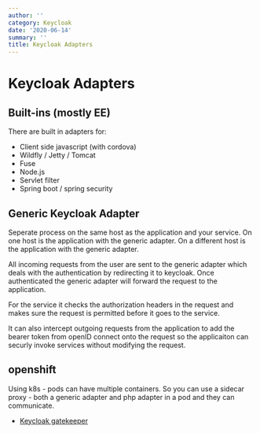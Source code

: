 ```yaml
---
author: ''
category: Keycloak
date: '2020-06-14'
summary: ''
title: Keycloak Adapters
---
```

# Keycloak Adapters

## Built-ins (mostly EE)

There are built in adapters for:

* Client side javascript (with cordova)
* Wildfly / Jetty / Tomcat
* Fuse
* Node.js
* Servlet filter
* Spring boot / spring security

## Generic Keycloak Adapter

Seperate process on the same host as the application and your service.
On one host is the application with the generic adapter.
On a different host is the application with the generic adapter.

All incoming requests from the user are sent to the generic adapter which deals with the authentication by redirecting it to keycloak.
Once authenticated the generic adapter will forward the request to the application.

For the service it checks the authorization headers in the request and makes sure the request is permitted before it goes to the service.

It can also intercept outgoing requests from the application to add the bearer token from openID connect onto the request so the applicaiton can securly invoke services without modifying the request.

## openshift

Using k8s - pods can have multiple containers.
So you can use a sidecar proxy - both a generic adapter and php adapter in a pod and they can communicate.

* [Keycloak gatekeeper](https://github.com/keycloak/keycloak-gatekeeper)


